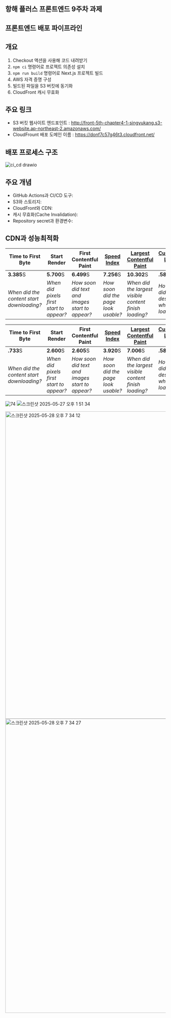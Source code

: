 ## 항해 플러스 프론트엔드 9주차 과제

## 프론트엔드 배포 파이프라인

## 개요
1. Checkout 액션을 사용해 코드 내려받기
2. `npm ci` 명령어로 프로젝트 의존성 설치
3. `npm run build` 명령어로 Next.js 프로젝트 빌드
4. AWS 자격 증명 구성
5. 빌드된 파일을 S3 버킷에 동기화
6. CloudFront 캐시 무효화

## 주요 링크
- S3 버킷 웹사이트 엔드포인트 : http://front-5th-chapter4-1-singyukang.s3-website.ap-northeast-2.amazonaws.com/
- CloudFrount 배포 도메인 이름 : https://donf7c57g46t3.cloudfront.net/

## 배포 프로세스 구조
![ci_cd drawio](https://github.com/user-attachments/assets/7e2b86b3-2fe6-45f0-93f7-e0dd271dc45b)




## 주요 개념
- GitHub Actions과 CI/CD 도구: 
- S3와 스토리지: 
- CloudFront와 CDN: 
- 캐시 무효화(Cache Invalidation): 
- Repository secret과 환경변수:


## CDN과 성능최적화

| **Time to First Byte** | **Start Render** | **First Contentful Paint** | [**Speed Index**](https://docs.webpagetest.org/metrics/speedindex/) | [**Largest Contentful Paint**](https://www.webpagetest.org/vitals.php?test=250527_BiDcM6_44X&run=2&cached=0#lcp) | [**Cumulative Layout Shift**](https://www.webpagetest.org/vitals.php?test=250527_BiDcM6_44X&run=2&cached=0#cls) | [**Total Blocking Time**](https://www.webpagetest.org/vitals.php?test=250527_BiDcM6_44X&run=2&cached=0#tbt) | **Page Weight** |
| --- | --- | --- | --- | --- | --- | --- | --- |
| **3.385**S | **5.700**S | **6.499**S | **7.256**S | **10.302**S | **.582** | **5.379**S | **3,959**KB |
| *When did the content start downloading?* | *When did pixels first start to appear?* | *How soon did text and images start to appear?* | *How soon did the page look usable?* | *When did the largest visible content finish loading?* | *How much did the design shift while loading?* | *Was the main thread blocked?* | *How many bytes downloaded?* |

| **Time to First Byte** | **Start Render** | **First Contentful Paint** | [**Speed Index**](https://docs.webpagetest.org/metrics/speedindex/) | [**Largest Contentful Paint**](https://www.webpagetest.org/vitals.php?test=250527_BiDcQR_44Z&run=2&cached=0#lcp) | [**Cumulative Layout Shift**](https://www.webpagetest.org/vitals.php?test=250527_BiDcQR_44Z&run=2&cached=0#cls) | [**Total Blocking Time**](https://www.webpagetest.org/vitals.php?test=250527_BiDcQR_44Z&run=2&cached=0#tbt) | **Page Weight** |
| --- | --- | --- | --- | --- | --- | --- | --- |
| **.733**S | **2.600**S | **2.605**S | **3.920**S | **7.006**S | **.582** | **4.793**S | **3,047**KB |
| *When did the content start downloading?* | *When did pixels first start to appear?* | *How soon did text and images start to appear?* | *How soon did the page look usable?* | *When did the largest visible content finish loading?* | *How much did the design shift while loading?* | *Was the main thread blocked?* | *How many bytes downloaded?* |



![74](https://github.com/user-attachments/assets/5f6bb083-236b-4e89-a805-970d100ed3df)
![스크린샷 2025-05-27 오후 1 51 34](https://github.com/user-attachments/assets/a1a036b2-e59c-45fc-a4fd-702c343558dc)

<img width="965" alt="스크린샷 2025-05-28 오후 7 34 12" src="https://github.com/user-attachments/assets/e1e757e4-4fd2-49d8-9924-516fce1e003b" />

<img width="924" alt="스크린샷 2025-05-28 오후 7 34 27" src="https://github.com/user-attachments/assets/6535310f-04f3-4ada-a6fd-783623591003" />
